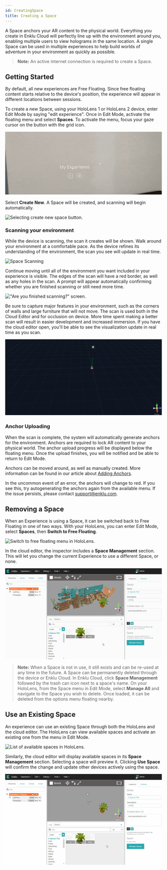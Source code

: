 ```yaml
---
id: CreatingSpace
title: Creating a Space
---
```


A Space anchors your AR content to the physical world. Everything you create in Enklu Cloud will perfectly line up with the environment around you, enabling multiple users to view holograms in the same location.
A single Space can be used in multiple experiences to help build worlds of adventure in your environment as quickly as possible.

> <b>Note:</b> An active internet connection is required to create a Space.

## Getting Started

By default, all new experiences are Free Floating. Since free floating content starts relative to the device's position, the experience will appear in different locations between sessions. 

To create a new Space, using your HoloLens 1 or HoloLens 2 device, enter Edit Mode by saying "edit experience". 
Once in Edit Mode, activate the floating menu and select <b>Spaces</b>. To activate the menu, focus your gaze cursor on the button with the grid icon.

![Opening Edit menu with several categories.](../../img/product/spaces/EditMenu.gif)

Select <b>Create New</b>. A Space will be created, and scanning will begin automatically.

![Selecting create new space button.](../../img/product/spaces/CreateNewSpace.gif)

### Scanning your environment

While the device is scanning, the scan it creates will be shown. Walk around your environment at a comfortable pace. As the device refines its understanding of the environment, the scan you see will update in real time.

![Space Scanning](../../img/product/spaces/Scanning.gif)

Continue moving until all of the environment you want included in your experience is visible. The edges of the scan will have a red border, as well as any holes in the scan. 
A prompt will appear automatically confirming whether you are finished scanning or still need more time.

!["Are you finished scanning?" screen.](../../img/product/spaces/FinishScanning.gif)

Be sure to capture major features in your environment, such as the corners of walls and large furniture that will not move. 
The scan is used both in the Cloud Editor and for occlusion on device. More time spent making a better scan will result in easier development and increased immersion.
If you have the cloud editor open, you'll be able to see the visualization update in real time as you scan.

![Editor Scan](../../img/product/spaces/EditorScan.gif)

### Anchor Uploading

When the scan is complete, the system will automatically generate anchors for the environment. Anchors are required to lock AR content to your physical world. 
The anchor upload progress will be displayed below the floating menu. Once the upload finishes, you will be notified and be able to return to Edit Mode.

Anchors can be moved around, as well as manually created. More information can be found in our article about <a href='/docs/Spaces/AddingAnchors'>Adding Anchors</a>.

In the uncommon event of an error, the anchors will change to red. If you see this, try autogenerating the anchors again from the available menu. If the issue persists, please contact support@enklu.com.

## Removing a Space

When an Experience is using a Space, it can be switched back to Free Floating in one of two ways. With your HoloLens, you can enter Edit Mode, select <b>Spaces</b>, then <b>Switch to Free Floating</b>. 

![Switch to free floating menu in HoloLens.](../../img/product/spaces/UnlinkUWP.gif)

In the cloud editor, the inspector includes a <b>Space Management</b> section. This will let you change the current Experience to use a different Space, or none.

![Web Unlink](../../img/product/spaces/UnlinkWeb.gif)

> <b>Note:</b> When a Space is not in use, it still exists and can be re-used at any time in the future. A Space can be permanently deleted through the device or Enklu Cloud.
In Enklu Cloud, click <b>Space Management</b> followed by the trash can icon next to a space's name.
On your HoloLens, from the Space menu in Edit Mode, select <b>Manage All</b> and navigate to the Space you wish to delete. Once loaded, it can be deleted from the options menu floating nearby.  

## Use an Existing Space

An experience can use an existing Space through both the HoloLens and the cloud editor. The HoloLens can view available spaces and activate an existing one from the menu in Edit Mode.

![List of available spaces in HoloLens.](../../img/product/spaces/LinkUWP.gif)

Similarly, the cloud editor will display available spaces in its <b>Space Management</b> section. Selecting a space will preview it. Clicking <b>Use Space</b> will confirm the change and update other devices actively using the space.

![Web Unlink](../../img/product/spaces/LinkWeb.gif)
